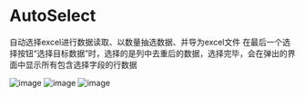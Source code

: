 # AutoSelect
自动选择excel进行数据读取、以数量抽选数据、并导为excel文件
在最后一个选择按钮“选择目标数据”时，选择的是列中去重后的数据，选择完毕，会在弹出的界面中显示所有包含选择字段的行数据

![image](https://github.com/user-attachments/assets/ccab3216-5233-46c4-bae3-2b37880d3eb6)
![image](https://github.com/user-attachments/assets/db69d544-4060-470c-8910-0654727a25c7)
![image](https://github.com/user-attachments/assets/b1c0cd5d-a57f-4164-991c-3d3ec9774090)

